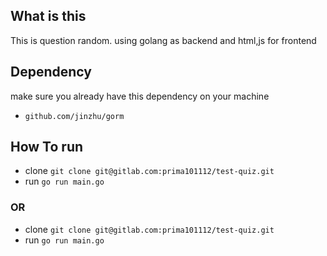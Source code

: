 ## What is this

This is question random. using golang as backend and html,js for frontend

## Dependency

make sure you already have this dependency on your machine
- `github.com/jinzhu/gorm`

## How To run

- clone `git clone git@gitlab.com:prima101112/test-quiz.git`
- run `go run main.go`

### OR

- clone `git clone git@gitlab.com:prima101112/test-quiz.git`
- run `go run main.go`